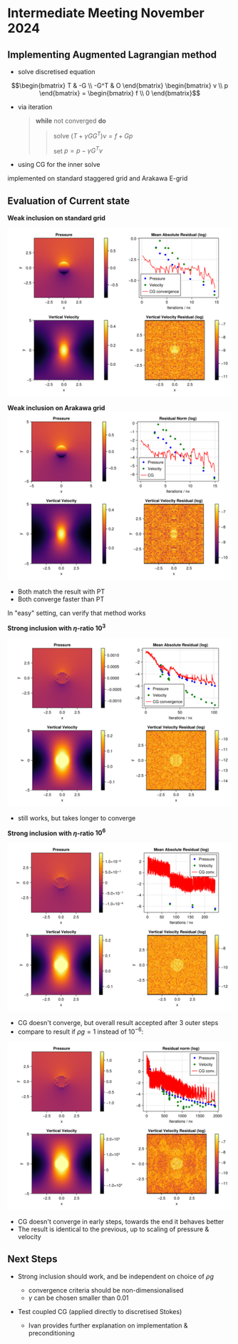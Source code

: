 # Intermediate Meeting November 2024

## Implementing Augmented Lagrangian method

* solve discretised equation

```math
\begin{bmatrix}
T & -G \\
-G^T & O
\end{bmatrix}
\begin{bmatrix}
v \\
p
\end{bmatrix}
= 
\begin{bmatrix}
f \\ 
0
\end{bmatrix}
```

* via iteration

  > **while** not converged **do**
  >
  >> solve $(T + \gamma G G^T) v = f + G p$
  >>
  >> set $p = p - \gamma G^T v$

* using CG for the inner solve

implemented on standard staggered grid and Arakawa E-grid


## Evaluation of Current state

**Weak inclusion on standard grid**

![](../figures/2_result_miniapp.png)

**Weak inclusion on Arakawa grid**
![](../figures/3_result_miniapp.png)

* Both match the result with PT
* Both converge faster than PT

In "easy" setting, can verify that method works

**Strong inclusion with $\eta$-ratio $10^3$**

![](../figures/2_result_plus3_point5.png)

* still works, but takes longer to converge


**Strong inclusion with $\eta$-ratio $10^6$**

![](../figures/2_result_plus6_point5.png)

* CG doesn't converge, but overall result accepted after 3 outer steps
* compare to result if $\rho g = 1$ instead of $10^{-6}$:


![](../figures/2_result_plus6_point5_rhog1.png)

* CG doesn't converge in early steps, towards the end it behaves better
* The result is identical to the previous, up to scaling of pressure & velocity

## Next Steps

* Strong inclusion should work, and be independent on choice of $\rho g$
  - convergence criteria should be non-dimensionalised
  - $\gamma$ can be chosen smaller than $0.01$

* Test coupled CG (applied directly to discretised Stokes)
  - Ivan provides further explanation on implementation & preconditioning